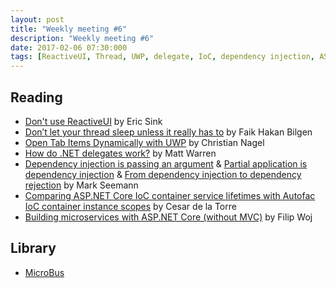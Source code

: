 ```yaml
---
layout: post
title: "Weekly meeting #6"
description: "Weekly meeting #6"
date: 2017-02-06 07:30:000
tags: [ReactiveUI, Thread, UWP, delegate, IoC, dependency injection, ASP.NET Core, Autofac, microservice]
--- 
```


## Reading
 
* [Don't use ReactiveUI](http://ericsink.com/entries/dont_use_rxui.html) by Eric Sink
* [Don’t let your thread sleep unless it really has to](https://blogs.msdn.microsoft.com/hmm/2017/01/26/dont-let-your-thread-sleep-unless-it-really-has-to/) by Faik Hakan Bilgen
* [Open Tab Items Dynamically with UWP](https://csharp.christiannagel.com/2017/01/17/dynamictabswithuwp/) by Christian Nagel
* [How do .NET delegates work?](http://mattwarren.org/2017/01/25/How-do-.NET-delegates-work/) by Matt Warren
* [Dependency injection is passing an argument](http://blog.ploeh.dk/2017/01/27/dependency-injection-is-passing-an-argument/) & [Partial application is dependency injection](http://blog.ploeh.dk/2017/01/30/partial-application-is-dependency-injection/) & [From dependency injection to dependency rejection](http://blog.ploeh.dk/2017/01/27/from-dependency-injection-to-dependency-rejection/) by Mark Seemann
* [Comparing ASP.NET Core IoC container service lifetimes with Autofac IoC container instance scopes](https://blogs.msdn.microsoft.com/cesardelatorre/2017/01/26/comparing-asp-net-core-ioc-service-life-times-and-autofac-ioc-instance-scopes/) by Cesar de la Torre
* [Building microservices with ASP.NET Core (without MVC)](http://www.strathweb.com/2017/01/building-microservices-with-asp-net-core-without-mvc/) by Filip Woj

## Library

* [MicroBus](https://github.com/Lavinski/Enexure.MicroBus)

